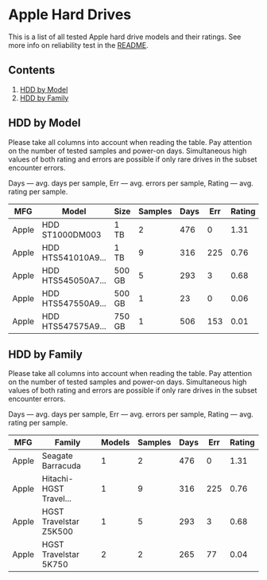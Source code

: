 Apple Hard Drives
=================

This is a list of all tested Apple hard drive models and their ratings. See more
info on reliability test in the [README](https://github.com/linuxhw/SMART).

Contents
--------

1. [ HDD by Model  ](#hdd-by-model)
2. [ HDD by Family ](#hdd-by-family)

HDD by Model
------------

Please take all columns into account when reading the table. Pay attention on the
number of tested samples and power-on days. Simultaneous high values of both rating
and errors are possible if only rare drives in the subset encounter errors.

Days   — avg. days per sample,
Err    — avg. errors per sample,
Rating — avg. rating per sample.

| MFG       | Model              | Size   | Samples | Days  | Err   | Rating |
|-----------|--------------------|--------|---------|-------|-------|--------|
| Apple     | HDD ST1000DM003    | 1 TB   | 2       | 476   | 0     | 1.31   |
| Apple     | HDD HTS541010A9... | 1 TB   | 9       | 316   | 225   | 0.76   |
| Apple     | HDD HTS545050A7... | 500 GB | 5       | 293   | 3     | 0.68   |
| Apple     | HDD HTS547550A9... | 500 GB | 1       | 23    | 0     | 0.06   |
| Apple     | HDD HTS547575A9... | 750 GB | 1       | 506   | 153   | 0.01   |

HDD by Family
-------------

Please take all columns into account when reading the table. Pay attention on the
number of tested samples and power-on days. Simultaneous high values of both rating
and errors are possible if only rare drives in the subset encounter errors.

Days   — avg. days per sample,
Err    — avg. errors per sample,
Rating — avg. rating per sample.

| MFG       | Family                 | Models | Samples | Days  | Err   | Rating |
|-----------|------------------------|--------|---------|-------|-------|--------|
| Apple     | Seagate Barracuda      | 1      | 2       | 476   | 0     | 1.31   |
| Apple     | Hitachi-HGST Travel... | 1      | 9       | 316   | 225   | 0.76   |
| Apple     | HGST Travelstar Z5K500 | 1      | 5       | 293   | 3     | 0.68   |
| Apple     | HGST Travelstar 5K750  | 2      | 2       | 265   | 77    | 0.04   |
